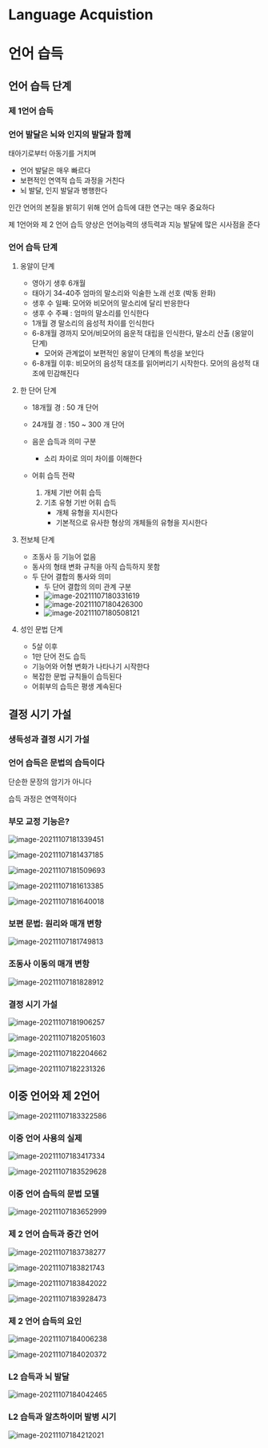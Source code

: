 # Language Acquistion

# 언어 습득

## 언어 습득 단계

### 제 1언어 습득

### 언어 발달은 뇌와 인지의 발달과 함께

태아기로부터 아동기를 거치며 

- 언어 발달은 매우 빠르다
- 보편적인 연역적 습득 과정을 거친다
- 뇌 발달, 인지 발달과 병행한다

인간 언어의 본질을 밝히기 위해 언어 습득에 대한 연구는 매우 중요하다 

제 1언어와 제 2 언어 습득 양상은 언어능력의 생득력과 지능 발달에 많은 시사점을 준다 

### 언어 습득 단계

1. 옹알이 단계

   - 영아기 생후 6개월
   - 태아기 34-40주 엄마의 말소리와 익술한 노래 선호 (박동 완화)
   - 생후 수 일째: 모어와 비모어의 말소리에 달리 반응한다
   - 생후 수 주째 : 엄마의 말소리를 인식한다
   - 1개월 경 말소리의 음성적 차이를 인식한다
   - 6-8개월 경까지 모어/비모어의 음운적 대립을 인식한다, 말소리 산출 (옹알이 단계)
     - 모어와 관계없이 보편적인 옹알이 단계의 특성을 보인다 
   - 6-8개월 이후: 비모어의 음성적 대조를 읽어버리기 시작한다. 모어의 음성적 대조에 민감해진다 

2. 한 단어 단계

   - 18개월 경 : 50 개 단어 
   - 24개월 경 : 150 ~ 300 개 단어 
   - 음운 습득과 의미 구분
     - 소리 차이로 의미 차이를 이해한다 

   - 어휘 습득 전략
     1. 개체 기반 어휘 습득
     2. 기초 유형 기반 어휘 습득 
        - 개체 유형을 지시한다 
        - 기본적으로 유사한 형상의 개체들의 유형을 지시한다 

3. 전보체 단계

   - 조동사 등 기능어 없음
   - 동사의 형태 변화 규칙을 아직 습득하지 못함 
   - 두 단어 결합의 통사와 의미
     - 두 단어 결합의 의미 관계 구분 
     - ![image-20211107180331619](week08-language-acquistion.assets/image-20211107180331619.png)
     - ![image-20211107180426300](week08-language-acquistion.assets/image-20211107180426300.png)
     - ![image-20211107180508121](week08-language-acquistion.assets/image-20211107180508121.png)

4. 성인 문법 단계

   - 5살 이후 
   - 1만 단어 전도 습득
   - 기능어와 어형 변화가 나타나기 시작한다 
   - 복잡한 문법 규칙들이 습득된다 
   - 어휘부의 습득은 평생 계속된다 



## 결정 시기 가설

### 생득성과 결정 시기 가설

### 언어 습득은 문법의 습득이다 

단순한 문장의 암기가 아니다 

습득 과정은 연역적이다 

### 부모 교정 기능은?

![image-20211107181339451](week08-language-acquistion.assets/image-20211107181339451.png)

![image-20211107181437185](week08-language-acquistion.assets/image-20211107181437185.png)

![image-20211107181509693](week08-language-acquistion.assets/image-20211107181509693.png)

![image-20211107181613385](week08-language-acquistion.assets/image-20211107181613385.png)

![image-20211107181640018](week08-language-acquistion.assets/image-20211107181640018.png)

### 보편 문법: 원리와 매개 변항

![image-20211107181749813](week08-language-acquistion.assets/image-20211107181749813.png)

### 조동사 이동의 매개 변항

![image-20211107181828912](week08-language-acquistion.assets/image-20211107181828912.png)

### 결정 시기 가설 

![image-20211107181906257](week08-language-acquistion.assets/image-20211107181906257.png)

![image-20211107182051603](week08-language-acquistion.assets/image-20211107182051603.png)

![image-20211107182204662](week08-language-acquistion.assets/image-20211107182204662.png)

![image-20211107182231326](week08-language-acquistion.assets/image-20211107182231326.png)

## 이중 언어와 제 2언어 

 ![image-20211107183322586](week08-language-acquistion.assets/image-20211107183322586.png)

### 이중 언어 사용의 실제

![image-20211107183417334](week08-language-acquistion.assets/image-20211107183417334.png)

![image-20211107183529628](week08-language-acquistion.assets/image-20211107183529628.png)

### 이중 언어 습득의 문법 모델

![image-20211107183652999](week08-language-acquistion.assets/image-20211107183652999.png)

### 제 2 언어 습득과 중간 언어

![image-20211107183738277](week08-language-acquistion.assets/image-20211107183738277.png)

![image-20211107183821743](week08-language-acquistion.assets/image-20211107183821743.png)

![image-20211107183842022](week08-language-acquistion.assets/image-20211107183842022.png)

![image-20211107183928473](week08-language-acquistion.assets/image-20211107183928473.png)

### 제 2 언어 습득의 요인

![image-20211107184006238](week08-language-acquistion.assets/image-20211107184006238.png)

![image-20211107184020372](week08-language-acquistion.assets/image-20211107184020372.png)

### L2 습득과 뇌 발달

![image-20211107184042465](week08-language-acquistion.assets/image-20211107184042465.png)

### L2 습득과 알츠하이머 발병 시기 

![image-20211107184212021](week08-language-acquistion.assets/image-20211107184212021.png)

